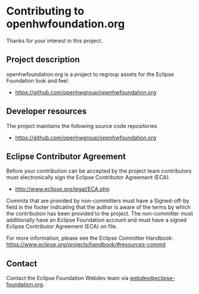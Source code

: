 # Contributing to openhwfoundation.org

Thanks for your interest in this project.

## Project description

openhwfoundation.org is a project to regroup assets for the Eclipse Foundation look and feel. 

* https://github.com/openhwgroup/openhwfoundation.org

## Developer resources

The project maintains the following source code repositories

* https://github.com/openhwgroup/openhwfoundation.org

## Eclipse Contributor Agreement

Before your contribution can be accepted by the project team contributors must
electronically sign the Eclipse Contributor Agreement (ECA).

* http://www.eclipse.org/legal/ECA.php

Commits that are provided by non-committers must have a Signed-off-by field in
the footer indicating that the author is aware of the terms by which the
contribution has been provided to the project. The non-committer must
additionally have an Eclipse Foundation account and must have a signed Eclipse
Contributor Agreement (ECA) on file.

For more information, please see the Eclipse Committer Handbook:
https://www.eclipse.org/projects/handbook/#resources-commit

## Contact

Contact the Eclipse Foundation Webdev team via webdev@eclipse-foundation.org.
